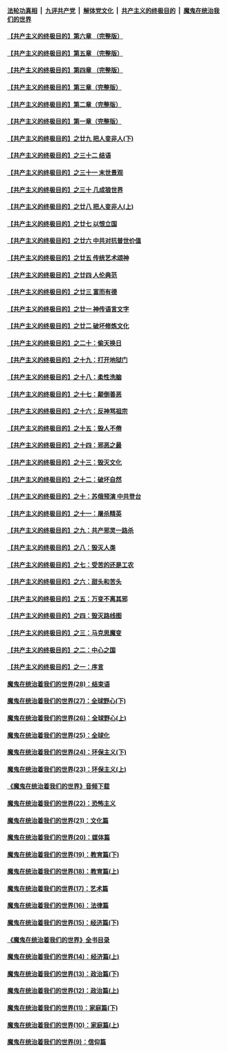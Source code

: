 ####  [法轮功真相](../../../../basic/blob/master/README.md?t=10310801) &nbsp;|&nbsp; [九评共产党](../../../../9ping.md/blob/master/README.md?t=10310801) &nbsp;|&nbsp; [解体党文化](../../../../jtdwh.md/blob/master/README.md?t=10310801)  &nbsp;|&nbsp; [共产主义的终极目的](../../../../gczydzjmd.md/blob/master/README.md?t=10310801) &nbsp;|&nbsp; [魔鬼在统治我们的世界](../../../../mgztzwmdsj.md/blob/master/README.md?t=10310801) 

#### [【共产主义的终极目的】第六章 （完整版）](../pages/nsc422/n11428913.md?t=10310801) 

#### [【共产主义的终极目的】第五章 （完整版）](../pages/nsc422/n11428912.md?t=10310801) 

#### [【共产主义的终极目的】第四章 （完整版）](../pages/nsc422/n11428907.md?t=10310801) 

#### [【共产主义的终极目的】第三章（完整版）](../pages/nsc422/n11428848.md?t=10310801) 

#### [【共产主义的终极目的】第二章（完整版）](../pages/nsc422/n11428831.md?t=10310801) 

#### [【共产主义的终极目的】第一章（完整版）](../pages/nsc422/n11417651.md?t=10310801) 

#### [【共产主义的终极目的】之廿九 把人变非人(下)](../pages/nsc422/n11344140.md?t=10310801) 

#### [【共产主义的终极目的】之三十二 结语](../pages/nsc422/n11360535.md?t=10310801) 

#### [【共产主义的终极目的】之三十一 末世景观](../pages/nsc422/n11351129.md?t=10310801) 

#### [【共产主义的终极目的】之三十 几成狼世界](../pages/nsc422/n11348280.md?t=10310801) 

#### [【共产主义的终极目的】之廿八 把人变非人(上)](../pages/nsc422/n11340492.md?t=10310801) 

#### [【共产主义的终极目的】之廿七 以恨立国](../pages/nsc422/n11336944.md?t=10310801) 

#### [【共产主义的终极目的】之廿六 中共对抗普世价值](../pages/nsc422/n11324785.md?t=10310801) 

#### [【共产主义的终极目的】之廿五 传统艺术颂神](../pages/nsc422/n11296396.md?t=10310801) 

#### [【共产主义的终极目的】之廿四 人伦典范](../pages/nsc422/n11296397.md?t=10310801) 

#### [【共产主义的终极目的】之廿三 富而有德](../pages/nsc422/n11283598.md?t=10310801) 

#### [【共产主义的终极目的】之廿一 神传语言文字](../pages/nsc422/n11263265.md?t=10310801) 

#### [【共产主义的终极目的】之廿二 破坏修炼文化](../pages/nsc422/n11245728.md?t=10310801) 

#### [【共产主义的终极目的】之二十：偷天换日](../pages/nsc422/n11238846.md?t=10310801) 

#### [【共产主义的终极目的】之十九：打开地狱门](../pages/nsc422/n11206376.md?t=10310801) 

#### [【共产主义的终极目的】之十八：柔性洗脑](../pages/nsc422/n11199994.md?t=10310801) 

#### [【共产主义的终极目的】之十七：颠倒善恶](../pages/nsc422/n11179782.md?t=10310801) 

#### [【共产主义的终极目的】之十六：反神骂祖宗](../pages/nsc422/n11166798.md?t=10310801) 

#### [【共产主义的终极目的】之十五：毁人不倦](../pages/nsc422/n11166792.md?t=10310801) 

#### [【共产主义的终极目的】之十四：邪恶之最](../pages/nsc422/n11150249.md?t=10310801) 

#### [【共产主义的终极目的】之十三：毁灭文化](../pages/nsc422/n11135227.md?t=10310801) 

#### [【共产主义的终极目的】之十二：破坏自然](../pages/nsc422/n11135214.md?t=10310801) 

#### [【共产主义的终极目的】之十：苏俄预演 中共登台](../pages/nsc422/n11118424.md?t=10310801) 

#### [【共产主义的终极目的】之十一：屠杀精英](../pages/nsc422/n11118442.md?t=10310801) 

#### [【共产主义的终极目的】之九：共产邪灵一路杀](../pages/nsc422/n11114139.md?t=10310801) 

#### [【共产主义的终极目的】之八：毁灭人类](../pages/nsc422/n11108503.md?t=10310801) 

#### [【共产主义的终极目的】之七：受苦的还是工农](../pages/nsc422/n11101809.md?t=10310801) 

#### [【共产主义的终极目的】之六：甜头和苦头](../pages/nsc422/n11096971.md?t=10310801) 

#### [【共产主义的终极目的】之五：万变不离其邪](../pages/nsc422/n11091285.md?t=10310801) 

#### [【共产主义的终极目的】之四：毁灭路线图](../pages/nsc422/n11086284.md?t=10310801) 

#### [【共产主义的终极目的】之三：马克思魔变](../pages/nsc422/n11061941.md?t=10310801) 

#### [【共产主义的终极目的】之二：中心之国](../pages/nsc422/n11047728.md?t=10310801) 

#### [【共产主义的终极目的】之一：序言](../pages/nsc422/n11086077.md?t=10310801) 

#### [魔鬼在统治着我们的世界(28)：结束语](../pages/nsc422/n10936246.md?t=10310801) 

#### [魔鬼在统治着我们的世界(27)：全球野心(下)](../pages/nsc422/n10928319.md?t=10310801) 

#### [魔鬼在统治着我们的世界(26)：全球野心(上)](../pages/nsc422/n10900318.md?t=10310801) 

#### [魔鬼在统治着我们的世界(25)：全球化](../pages/nsc422/n10788205.md?t=10310801) 

#### [魔鬼在统治着我们的世界(24)：环保主义(下)](../pages/nsc422/n10695307.md?t=10310801) 

#### [魔鬼在统治着我们的世界(23)：环保主义(上)](../pages/nsc422/n10688613.md?t=10310801) 

#### [《魔鬼在统治着我们的世界》音频下载](../pages/nsc422/n10635553.md?t=10310801) 

#### [魔鬼在统治着我们的世界(22)：恐怖主义](../pages/nsc422/n10614727.md?t=10310801) 

#### [魔鬼在统治着我们的世界(21)：文化篇](../pages/nsc422/n10597706.md?t=10310801) 

#### [魔鬼在统治着我们的世界(20)：媒体篇](../pages/nsc422/n10586579.md?t=10310801) 

#### [魔鬼在统治着我们的世界(19)：教育篇(下)](../pages/nsc422/n10564808.md?t=10310801) 

#### [魔鬼在统治着我们的世界(18)：教育篇(上)](../pages/nsc422/n10526970.md?t=10310801) 

#### [魔鬼在统治着我们的世界(17)：艺术篇](../pages/nsc422/n10499093.md?t=10310801) 

#### [魔鬼在统治着我们的世界(16)：法律篇](../pages/nsc422/n10485969.md?t=10310801) 

#### [魔鬼在统治着我们的世界(15)：经济篇(下)](../pages/nsc422/n10469975.md?t=10310801) 

#### [《魔鬼在统治着我们的世界》全书目录](../pages/nsc422/n10464261.md?t=10310801) 

#### [魔鬼在统治着我们的世界(14)：经济篇(上)](../pages/nsc422/n10457370.md?t=10310801) 

#### [魔鬼在统治着我们的世界(13)：政治篇(下)](../pages/nsc422/n10448270.md?t=10310801) 

#### [魔鬼在统治着我们的世界(12)：政治篇(上)](../pages/nsc422/n10444576.md?t=10310801) 

#### [魔鬼在统治着我们的世界(11)：家庭篇(下)](../pages/nsc422/n10440961.md?t=10310801) 

#### [魔鬼在统治着我们的世界(10)：家庭篇(上)](../pages/nsc422/n10435448.md?t=10310801) 

#### [魔鬼在统治着我们的世界(9)：信仰篇](../pages/nsc422/n10432159.md?t=10310801) 


